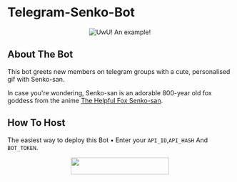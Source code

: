 # Telegram-Senko-Bot

<p align="center">
  <img src="https://telegra.ph/file/129dc049e4766a6f2c17e.mp4" alt="UwU! An example!"/>
</p>

## About The Bot

This bot greets new members on telegram groups with a cute, personalised gif with Senko-san.

In case you're wondering, Senko-san is an adorable 800-year old fox goddess from the anime [The Helpful Fox Senko-san](https://myanimelist.net/anime/38759/Sewayaki_Kitsune_no_Senko-san).

## How To Host
The easiest way to deploy this Bot
• Enter your ```API_ID```,```API_HASH``` And ```BOT_TOKEN```.
<p align="center"><a href="https://heroku.com/deploy?template=https://github.com/MoeZilla/Telegram-Senko-Bot"> <img src="https://img.shields.io/badge/Deploy%20To%20Heroku-black?style=for-the-badge&logo=heroku" width="220" height="38.45"/></a></p>
 

